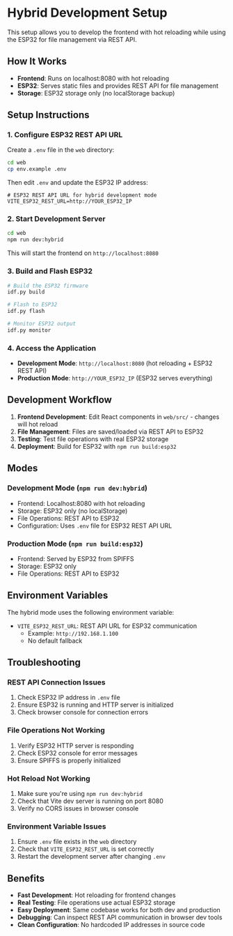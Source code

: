 # Hybrid Development Setup

This setup allows you to develop the frontend with hot reloading while using the ESP32 for file management via REST API.

## How It Works

- **Frontend**: Runs on localhost:8080 with hot reloading
- **ESP32**: Serves static files and provides REST API for file management
- **Storage**: ESP32 storage only (no localStorage backup)

## Setup Instructions

### 1. Configure ESP32 REST API URL

Create a `.env` file in the `web` directory:

```bash
cd web
cp env.example .env
```

Then edit `.env` and update the ESP32 IP address:

```env
# ESP32 REST API URL for hybrid development mode
VITE_ESP32_REST_URL=http://YOUR_ESP32_IP
```

### 2. Start Development Server

```bash
cd web
npm run dev:hybrid
```

This will start the frontend on `http://localhost:8080`

### 3. Build and Flash ESP32

```bash
# Build the ESP32 firmware
idf.py build

# Flash to ESP32
idf.py flash

# Monitor ESP32 output
idf.py monitor
```

### 4. Access the Application

- **Development Mode**: `http://localhost:8080` (hot reloading + ESP32 REST API)
- **Production Mode**: `http://YOUR_ESP32_IP` (ESP32 serves everything)

## Development Workflow

1. **Frontend Development**: Edit React components in `web/src/` - changes will hot reload
2. **File Management**: Files are saved/loaded via REST API to ESP32
3. **Testing**: Test file operations with real ESP32 storage
4. **Deployment**: Build for ESP32 with `npm run build:esp32`

## Modes

### Development Mode (`npm run dev:hybrid`)
- Frontend: Localhost:8080 with hot reloading
- Storage: ESP32 only (no localStorage)
- File Operations: REST API to ESP32
- Configuration: Uses `.env` file for ESP32 REST API URL

### Production Mode (`npm run build:esp32`)
- Frontend: Served by ESP32 from SPIFFS
- Storage: ESP32 only
- File Operations: REST API to ESP32

## Environment Variables

The hybrid mode uses the following environment variable:

- `VITE_ESP32_REST_URL`: REST API URL for ESP32 communication
  - Example: `http://192.168.1.100`
  - No default fallback

## Troubleshooting

### REST API Connection Issues
1. Check ESP32 IP address in `.env` file
2. Ensure ESP32 is running and HTTP server is initialized
3. Check browser console for connection errors

### File Operations Not Working
1. Verify ESP32 HTTP server is responding
2. Check ESP32 console for error messages
3. Ensure SPIFFS is properly initialized

### Hot Reload Not Working
1. Make sure you're using `npm run dev:hybrid`
2. Check that Vite dev server is running on port 8080
3. Verify no CORS issues in browser console

### Environment Variable Issues
1. Ensure `.env` file exists in the `web` directory
2. Check that `VITE_ESP32_REST_URL` is set correctly
3. Restart the development server after changing `.env`

## Benefits

- **Fast Development**: Hot reloading for frontend changes
- **Real Testing**: File operations use actual ESP32 storage
- **Easy Deployment**: Same codebase works for both dev and production
- **Debugging**: Can inspect REST API communication in browser dev tools
- **Clean Configuration**: No hardcoded IP addresses in source code
